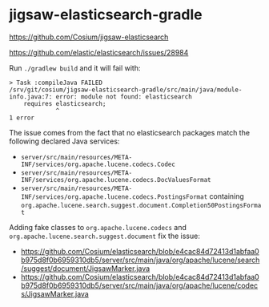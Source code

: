 # jigsaw-elasticsearch-gradle

https://github.com/Cosium/jigsaw-elasticsearch

https://github.com/elastic/elasticsearch/issues/28984

Run `./gradlew build` and it will fail with:


```
> Task :compileJava FAILED
/srv/git/cosium/jigsaw-elasticsearch-gradle/src/main/java/module-info.java:7: error: module not found: elasticsearch
    requires elasticsearch;
             ^
1 error
```

The issue comes from the fact that no elasticsearch packages match the following declared Java services:
- `server/src/main/resources/META-INF/services/org.apache.lucene.codecs.Codec`
- `server/src/main/resources/META-INF/services/org.apache.lucene.codecs.DocValuesFormat`
- `server/src/main/resources/META-INF/services/org.apache.lucene.codecs.PostingsFormat` containing `org.apache.lucene.search.suggest.document.Completion50PostingsFormat`

Adding fake classes to `org.apache.lucene.codecs` and `org.apache.lucene.search.suggest.document` fix the issue:
- https://github.com/Cosium/elasticsearch/blob/e4cac84d72413d1abfaa0b975d8f0b6959310db5/server/src/main/java/org/apache/lucene/search/suggest/document/JigsawMarker.java
- https://github.com/Cosium/elasticsearch/blob/e4cac84d72413d1abfaa0b975d8f0b6959310db5/server/src/main/java/org/apache/lucene/codecs/JigsawMarker.java
